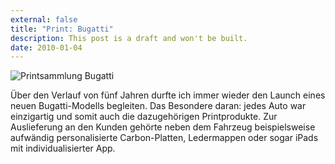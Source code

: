```yaml
---
external: false
title: "Print: Bugatti"
description: This post is a draft and won't be built.
date: 2010-01-04
---
```


![Printsammlung Bugatti](/images/bugatti.png)

Über den Verlauf von fünf Jahren durfte ich immer wieder den Launch eines neuen Bugatti-Modells begleiten. Das Besondere daran: jedes Auto war einzigartig und somit auch die dazugehörigen Printprodukte. Zur Auslieferung an den Kunden gehörte neben dem Fahrzeug beispielsweise aufwändig personalisierte Carbon-Platten, Ledermappen oder sogar iPads mit individualisierter App.